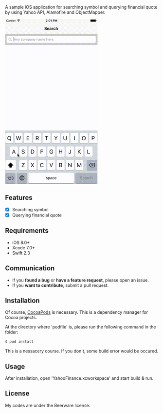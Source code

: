 A sample iOS application for searching symbol and querying financial quote by using Yahoo API, Alamofire and ObjectMapper.

![Demo](https://github.com/yangjehpark/iOS-Swift-Yahoo-Financial-API/blob/master/iOS-Swift-Yahoo-Financial-API.gif)

## Features

- [x] Searching symbol
- [x] Querying financial quote

## Requirements

- iOS 8.0+
- Xcode 7.0+
- Swift 2.3

## Communication

- If you **found a bug** or **have a feature request**, please open an issue.
- If you **want to contribute**, submit a pull request.

## Installation

Of course, [CocoaPods](http://cocoapods.org) is necessary. This is a dependency manager for Cocoa projects.

At the directory where 'podfile' is, please run the following command in the folder:

```bash
$ pod install
```

This is a nessacery course. If you don't, some build error would be occured. 

## Usage

After installation, open 'YahooFinance.xcworkspace' and start build & run.

## License

My codes are under the Beerware license. 